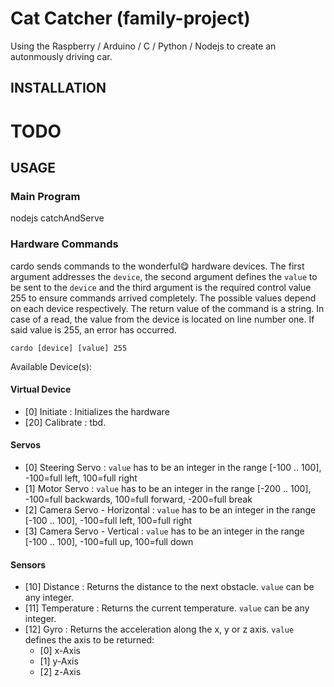 Cat Catcher (family-project)
============================

Using the Raspberry / Arduino / C / Python / Nodejs to create an autonmously driving car.

INSTALLATION
------------

# TODO


USAGE
-----

### Main Program ###

nodejs catchAndServe


### Hardware Commands ###

cardo sends commands to the wonderful:yum: hardware devices. The first argument addresses the `device`, the second argument defines the `value` to be sent to the `device` and the third argument is the required control value 255 to ensure commands arrived completely. The possible values depend on each device respectively. The return value of the command is a string. In case of a read, the value from the device is located on line number one. If said value is 255, an error has occurred.

    cardo [device] [value] 255

Available Device(s):

#### Virtual Device ####

* [0] Initiate : Initializes the hardware
* [20] Calibrate : tbd.

#### Servos ####

* [0] Steering Servo : `value` has to be an integer in the range [-100 .. 100], -100=full left, 100=full right
* [1] Motor Servo : `value` has to be an integer in the range [-200 .. 100], -100=full backwards, 100=full forward, -200=full break
* [2] Camera Servo - Horizontal : `value` has to be an integer in the range [-100 .. 100], -100=full left, 100=full right
* [3] Camera Servo - Vertical : `value` has to be an integer in the range [-100 .. 100], -100=full up, 100=full down

#### Sensors ####

* [10] Distance : Returns the distance to the next obstacle. `value` can be any integer.
* [11] Temperature : Returns the current temperature. `value` can be any integer.
* [12] Gyro : Returns the acceleration along the x, y or z axis. `value` defines the axis to be returned:
    * [0] x-Axis
    * [1] y-Axis
    * [2] z-Axis

    
